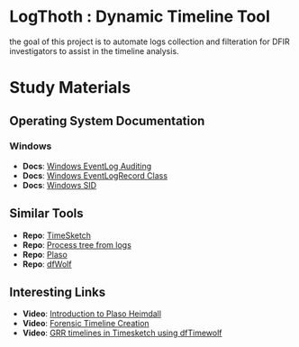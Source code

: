 
# LogThoth : Dynamic Timeline Tool
the goal of this project is to automate logs collection and filteration for DFIR investigators to assist in the timeline analysis.

# Study Materials

## Operating System Documentation
### Windows
* **Docs**: [Windows EventLog Auditing](https://learn.microsoft.com/en-us/windows/security/threat-protection/auditing/event-4624)
* **Docs**: [Windows EventLogRecord Class](https://learn.microsoft.com/en-us/dotnet/api/system.diagnostics.eventing.reader.eventlogrecord?view=dotnet-plat-ext-7.0)
* **Docs**: [Windows SID](https://learn.microsoft.com/en-us/windows-server/identity/ad-ds/manage/understand-security-identifiers)

## Similar Tools
* **Repo**: [TimeSketch](https://github.com/google/timesketch)
* **Repo**: [Process tree from logs](https://github.com/williballenthin/process-forest/tree/master)
* **Repo**: [Plaso](https://github.com/log2timeline/plaso/tree/main/plaso/)
* **Repo**: [dfWolf](https://github.com/log2timeline/dftimewolf)


## Interesting Links
  * **Video**: [Introduction to Plaso Heimdall](https://www.youtube.com/watch?v=JZGfhd1PNhU)
  * **Video**: [Forensic Timeline Creation](https://www.youtube.com/watch?v=JZGfhd1PNhU&t=19s&pp=ygUFcGxhc28%3D)
  * **Video**: [GRR timelines in Timesketch using dfTimewolf](https://www.youtube.com/watch?v=758E4qMV4JA)

